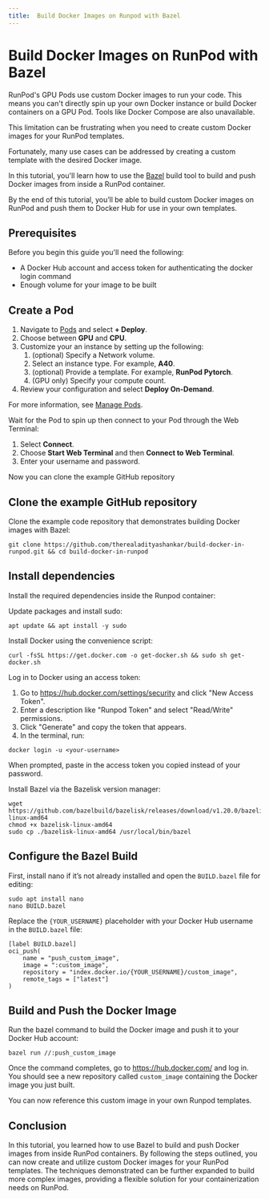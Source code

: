 ```yaml
---
title:  Build Docker Images on Runpod with Bazel
---
```



# Build Docker Images on RunPod with Bazel

RunPod's GPU Pods use custom Docker images to run your code. 
This means you can't directly spin up your own Docker instance or build Docker containers on a GPU Pod. 
Tools like Docker Compose are also unavailable.

This limitation can be frustrating when you need to create custom Docker images for your RunPod templates.

Fortunately, many use cases can be addressed by creating a custom template with the desired Docker image. 

In this tutorial, you'll learn how to use the [Bazel](https://bazel.build) build tool to build and push Docker images from inside a RunPod container.

By the end of this tutorial, you’ll be able to build custom Docker images on RunPod and push them to Docker Hub for use in your own templates.

## Prerequisites

Before you begin this guide you'll need the following:

- A Docker Hub account and access token for authenticating the docker login command
- Enough volume for your image to be built

## Create a Pod


1. Navigate to [Pods](https://www.dev.runpod.io/console/pods) and select **+ Deploy**.
2. Choose between **GPU** and **CPU**.
3. Customize your an instance by setting up the following:
   1. (optional) Specify a Network volume.
   2. Select an instance type. For example, **A40**.
   3. (optional) Provide a template. For example, **RunPod Pytorch**.
   4. (GPU only) Specify your compute count.
4. Review your configuration and select **Deploy On-Demand**.

For more information, see [Manage Pods](/pods/manage-pods#start-a-pod).


Wait for the Pod to spin up then connect to your Pod through the Web Terminal:

1. Select **Connect**.
2. Choose **Start Web Terminal** and then **Connect to Web Terminal**.
3. Enter your username and password.

Now you can clone the example GitHub repository

## Clone the example GitHub repository  

Clone the example code repository that demonstrates building Docker images with Bazel:

```command
git clone https://github.com/therealadityashankar/build-docker-in-runpod.git && cd build-docker-in-runpod
```

## Install dependencies

Install the required dependencies inside the Runpod container:

Update packages and install sudo:

```command
apt update && apt install -y sudo
```

Install Docker using the convenience script:

```command
curl -fsSL https://get.docker.com -o get-docker.sh && sudo sh get-docker.sh
```

Log in to Docker using an access token:

1. Go to https://hub.docker.com/settings/security and click "New Access Token". 
2. Enter a description like "Runpod Token" and select "Read/Write" permissions.
3. Click "Generate" and copy the token that appears.
4. In the terminal, run:

```command 
docker login -u <your-username> 
```
When prompted, paste in the access token you copied instead of your password. 

Install Bazel via the Bazelisk version manager:

```command
wget https://github.com/bazelbuild/bazelisk/releases/download/v1.20.0/bazelisk-linux-amd64
chmod +x bazelisk-linux-amd64  
sudo cp ./bazelisk-linux-amd64 /usr/local/bin/bazel
```

## Configure the Bazel Build 

First, install nano if it’s not already installed and open the `BUILD.bazel` file for editing:

```
sudo apt install nano
nano BUILD.bazel
```

Replace the `{YOUR_USERNAME}` placeholder with your Docker Hub username in the `BUILD.bazel` file:

```starlark
[label BUILD.bazel]
oci_push(
    name = "push_custom_image",
    image = ":custom_image",
    repository = "index.docker.io/{YOUR_USERNAME}/custom_image",
    remote_tags = ["latest"]
)
```

## Build and Push the Docker Image

Run the bazel command to build the Docker image and push it to your Docker Hub account:  

```command
bazel run //:push_custom_image
```

Once the command completes, go to https://hub.docker.com/ and log in. You should see a new repository called `custom_image` containing the Docker image you just built.

You can now reference this custom image in your own Runpod templates.

## Conclusion

In this tutorial, you learned how to use Bazel to build and push Docker images from inside RunPod containers. 
By following the steps outlined, you can now create and utilize custom Docker images for your RunPod templates. 
The techniques demonstrated can be further expanded to build more complex images, providing a flexible solution for your containerization needs on RunPod.
